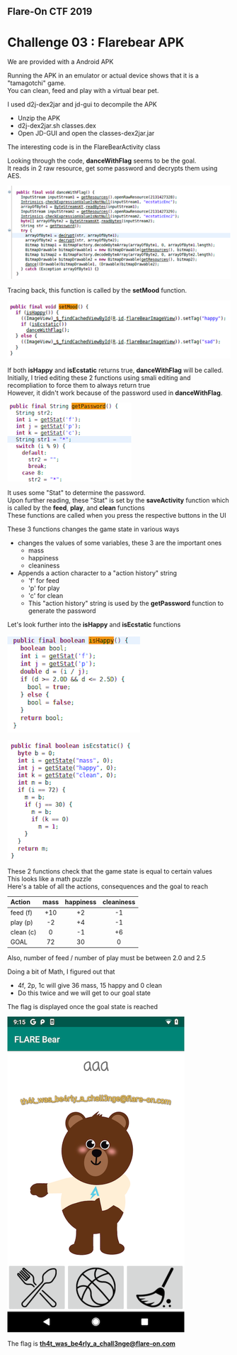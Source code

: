 ## Flare-On CTF 2019
# Challenge 03 : Flarebear APK

We are provided with a Android APK

Running the APK in an emulator or actual device shows that it is a "tamagotchi" game.  
You can clean, feed and play with a virtual bear pet.

I used d2j-dex2jar and jd-gui to decompile the APK
  - Unzip the APK
  - d2j-dex2jar.sh classes.dex
  - Open JD-GUI and open the classes-dex2jar.jar

The interesting code is in the FlareBearActivity class

Looking through the code, **danceWithFlag** seems to be the goal.  
It reads in 2 raw resource, get some password and decrypts them using AES.

![danceflag](img/01.png)

Tracing back, this function is called by the **setMood** function.

![setmood](img/02.png)

If both **isHappy** and **isEcstatic** returns true, **danceWithFlag** will be called.  
Initially, I tried editing these 2 functions using smali editing and recompliation to force them to always return true  
However, it didn't work because of the password used in **danceWithFlag**.

![password](img/03.png)

It uses some "Stat" to determine the password.  
Upon further reading, these "Stat" is set by the **saveActivity** function which is called by the **feed**, **play**, and **clean** functions  
These functions are called when you press the respective buttons in the UI

These 3 functions changes the game state in various ways
  - changes the values of some variables, these 3 are the important ones
    - mass
    - happiness
    - cleaniness
  - Appends a action character to a "action history" string
    - 'f' for feed
    - 'p' for play
    - 'c' for clean
    - This "action history" string is used by the **getPassword** function to generate the password

Let's look further into the **isHappy** and **isEcstatic** functions

![ishappy](img/04.png)

![isescatic](img/05.png)

These 2 functions check that the game state is equal to certain values  
This looks like a math puzzle  
Here's a table of all the actions, consequences and the goal to reach

|Action     |mass |happiness  |cleaniness |
|:----------|:---:|:---------:|:---------:|
|feed (f)   |+10  |+2         |-1         |
|play (p)   |-2   |+4         |-1         |
|clean (c)  |0    |-1         |+6         |
|GOAL       |72   |30         |0          |

Also, number of feed / number of play must be between 2.0 and 2.5

Doing a bit of Math, I figured out that
  - 4f, 2p, 1c will give 36 mass, 15 happy and 0 clean
  - Do this twice and we will get to our goal state

The flag is displayed once the goal state is reached

![flag](img/flag.png)

The flag is **th4t_was_be4rly_a_chall3nge@flare-on.com**
